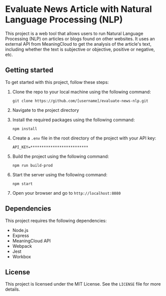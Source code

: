 # Evaluate News Article with Natural Language Processing (NLP)

This project is a web tool that allows users to run Natural Language Processing (NLP) on articles or blogs found on other websites. It uses an external API from MeaningCloud to get the analysis of the article's text, including whether the text is subjective or objective, positive or negative, etc.

## Getting started

To get started with this project, follow these steps:

1. Clone the repo to your local machine using the following command: 

    ```
    git clone https://github.com/[username]/evaluate-news-nlp.git
    ```

2. Navigate to the project directory

3. Install the required packages using the following command: 

    ```
    npm install
    ```

4. Create a `.env` file in the root directory of the project with your API key:

    ```
    API_KEY=**************************
    ```

5. Build the project using the following command:

    ```
    npm run build-prod
    ```

6. Start the server using the following command:

    ```
    npm start
    ```

7. Open your browser and go to `http://localhost:8080`

## Dependencies

This project requires the following dependencies:

* Node.js
* Express
* MeaningCloud API
* Webpack
* Jest
* Workbox

## License

This project is licensed under the MIT License. See the `LICENSE` file for more details.